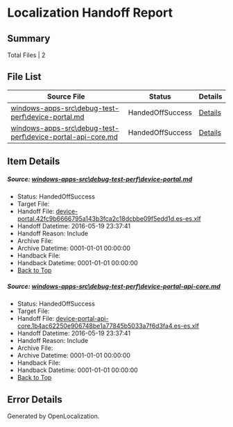 # <a name='report-top'></a> Localization Handoff Report

## Summary
 Total Files | 2

## File List
 Source File | Status | Details 
 ----------- | ------ | ------- 
 [windows-apps-src\debug-test-perf\device-portal.md](https://github.com/Microsoft/windows-apps/blob/390c6e01bf61fcdf018fe9638fcc8d64b6ecf429/windows-apps-src/debug-test-perf/device-portal.md) | HandedOffSuccess | [Details](#07d4cbfbe343a505b10751ba7ea9e8c1162b2bb71917)
 [windows-apps-src\debug-test-perf\device-portal-api-core.md](https://github.com/Microsoft/windows-apps/blob/b08e05ec07a82c6857201e418ffbd9a1ddef2d0c/windows-apps-src/debug-test-perf/device-portal-api-core.md) | HandedOffSuccess | [Details](#9961a77b434908ee1915f018b92a53f2e5f250611911)

## Item Details
##### <a name='07d4cbfbe343a505b10751ba7ea9e8c1162b2bb71917'></a> Source: [windows-apps-src\debug-test-perf\device-portal.md](https://github.com/Microsoft/windows-apps/blob/390c6e01bf61fcdf018fe9638fcc8d64b6ecf429/windows-apps-src/debug-test-perf/device-portal.md)
* Status: HandedOffSuccess
* Target File: 
* Handoff File: [device-portal.42fc9b6666795a143b3fca2c18dcbbe09f5edd1d.es-es.xlf](https://github.com/Microsoft/WDG.handoff/blob/6549b4d099687a7920496f6efb315ab580d05033/ol-handoff/Microsoft/windows-apps.es-es/master/device-portal.42fc9b6666795a143b3fca2c18dcbbe09f5edd1d.es-es.xlf)
* Handoff Datetime: 2016-05-19 23:37:41
* Handoff Reason: Include
* Archive File: 
* Archive Datetime: 0001-01-01 00:00:00
* Handback File: 
* Handback Datetime: 0001-01-01 00:00:00
* [Back to Top](#report-top)

##### <a name='9961a77b434908ee1915f018b92a53f2e5f250611911'></a> Source: [windows-apps-src\debug-test-perf\device-portal-api-core.md](https://github.com/Microsoft/windows-apps/blob/b08e05ec07a82c6857201e418ffbd9a1ddef2d0c/windows-apps-src/debug-test-perf/device-portal-api-core.md)
* Status: HandedOffSuccess
* Target File: 
* Handoff File: [device-portal-api-core.1b4ac62250e906748be1a77845b5033a7f6d3fa4.es-es.xlf](https://github.com/Microsoft/WDG.handoff/blob/6549b4d099687a7920496f6efb315ab580d05033/ol-handoff/Microsoft/windows-apps.es-es/master/device-portal-api-core.1b4ac62250e906748be1a77845b5033a7f6d3fa4.es-es.xlf)
* Handoff Datetime: 2016-05-19 23:37:41
* Handoff Reason: Include
* Archive File: 
* Archive Datetime: 0001-01-01 00:00:00
* Handback File: 
* Handback Datetime: 0001-01-01 00:00:00
* [Back to Top](#report-top)


## Error Details

Generated by OpenLocalization.
